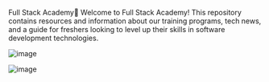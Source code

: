 
Full Stack Academy🚀
Welcome to Full Stack Academy! This repository contains resources and information about our training programs, tech news, and a guide for freshers looking to level up their skills in software development technologies.

![image](https://github.com/shvinjas/Webpage-with-Form/assets/112388713/714d127b-15bf-46f7-9ec8-84bb123b54b9)

![image](https://github.com/shvinjas/Webpage-with-Form/assets/112388713/ebd4be30-8832-4e58-9a4e-1ff1e789f8ef)
